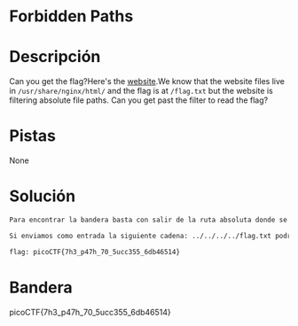 # Forbidden Paths

# Descripción
Can you get the flag?Here's the [website](http://saturn.picoctf.net:52278/).We know that the website files live in `/usr/share/nginx/html/` and the flag is at `/flag.txt` but the website is filtering absolute file paths. Can you get past the filter to read the flag?
# Pistas
None
# Solución

```bash
Para encontrar la bandera basta con salir de la ruta absoluta donde se encuentran los archivos usando los comandos ../ correspondientes.

Si enviamos como entrada la siguiente cadena: ../../../../flag.txt podremos obtener la correspondiente bandera

flag: picoCTF{7h3_p47h_70_5ucc355_6db46514}
```

# Bandera
picoCTF{7h3_p47h_70_5ucc355_6db46514}